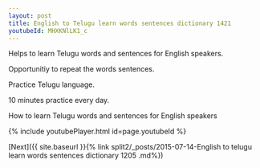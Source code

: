 ```yaml
---
layout: post
title: English to Telugu learn words sentences dictionary 1421 
youtubeId: MHXKNlLK1_c
---
```

 
 
Helps to learn Telugu words and sentences for English speakers.

Opportunitiy to repeat the words sentences. 

Practice Telugu language. 
 
10 minutes practice every day. 
 
How to learn Telugu words and sentences for English speakers 
 
{% include youtubePlayer.html id=page.youtubeId %}
 
 
[Next]({{ site.baseurl }}{% link  split2/_posts/2015-07-14-English to telugu learn words sentences dictionary 1205 .md%})
 
